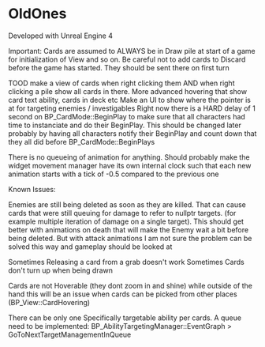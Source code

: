 # OldOnes

Developed with Unreal Engine 4

Important:
Cards are assumed to ALWAYS be in Draw pile at start of a game for initialization of View and so on. Be careful not to add cards to Discard before the game has started. They should be sent there on first turn

TOOD make a view of cards when right clicking them AND when right clicking a pile show all cards in there.
More advanced hovering that show card text ability, cards in deck etc
Make an UI to show where the pointer is at for targeting enemies / investigables
Right now there is a HARD delay of 1 second on BP_CardMode::BeginPlay to make sure that all characters had time to instanciate and do their BeginPlay. This should be changed later probably by having all characters notify their BeginPlay and count down that they all did before BP_CardMode::BeginPlays

There is no queueing of animation for anything. Should probably make the widget movement manager have its own internal clock such that each new animation starts with a tick of -0.5 compared to the previous one


Known Issues:

Enemies are still being deleted as soon as they are killed. That can cause cards that were still queuing for damage to refer to nullptr targets. (for example multiple iteration of damage on a single target). This should get better with animations on death that will make the Enemy wait a bit before being deleted. But with attack animations I am not sure the problem can be solved this way and gameplay should be looked at

Sometimes Releasing a card from a grab doesn't work
Sometimes Cards don't turn up when being drawn

Cards are not Hoverable (they dont zoom in and shine) while outside of the hand this will be an issue when cards can be picked from other places (BP_View::CardHovering)

There can be only one Specifically targetable ability per cards. A queue need to be implemented: BP_AbilityTargetingManager::EventGraph > GoToNextTargetManagementInQueue
